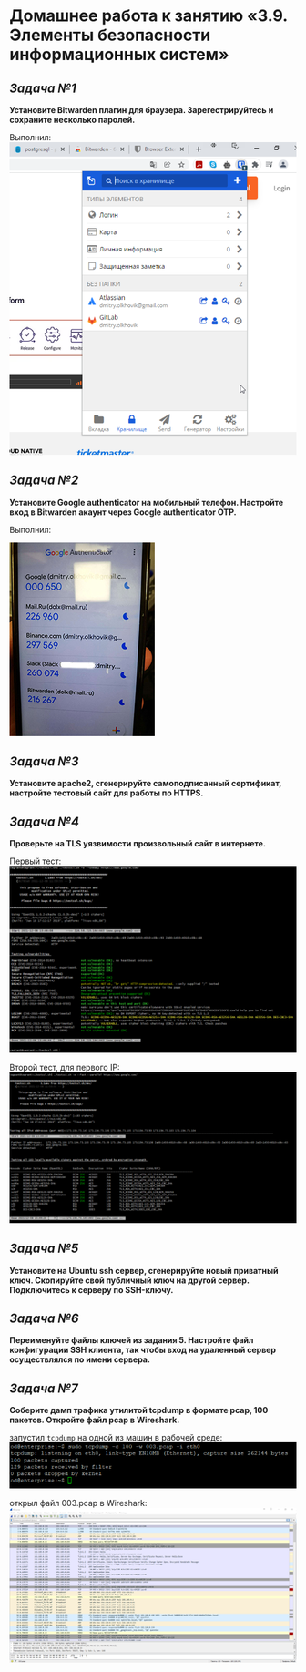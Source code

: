 # **Домашнее работа к занятию «3.9. Элементы безопасности информационных систем»**
## _Задача №1_
**Установите Bitwarden плагин для браузера. Зарегестрируйтесь и сохраните несколько паролей.**

Выполнил:
![](image/bitwarden.png)


## _Задача №2_
**Установите Google authenticator на мобильный телефон. Настройте вход в Bitwarden акаунт через Google authenticator OTP.**

Выполнил:

![](image/GA-2.jpg)


## _Задача №3_
**Установите apache2, сгенерируйте самоподписанный сертификат, настройте тестовый сайт для работы по HTTPS.**


## _Задача №4_
**Проверьте на TLS уязвимости произвольный сайт в интернете.**

Первый тест:
![](image/test_ssl.png)

Второй тест, для первого IP:
![](image/test_ssl-2.png)


## _Задача №5_
**Установите на Ubuntu ssh сервер, сгенерируйте новый приватный ключ. Скопируйте свой публичный ключ на другой сервер. Подключитесь к серверу по SSH-ключу.**

## _Задача №6_
**Переименуйте файлы ключей из задания 5. Настройте файл конфигурации SSH клиента, так чтобы вход на удаленный сервер осуществлялся по имени сервера.**

## _Задача №7_
**Соберите дамп трафика утилитой tcpdump в формате pcap, 100 пакетов. Откройте файл pcap в Wireshark.**

запустил `tcpdump` на одной из машин в рабочей среде:
![](image/tcpdump.png)

открыл файл 003.pcap в Wireshark:
![](image/wireshark.png)






